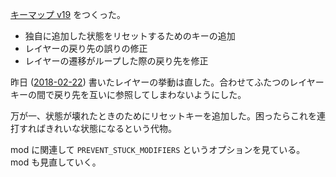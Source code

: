 [キーマップ v19](https://github.com/bouzuya/qmk_firmware/blob/acd8cb32bfc3eabcebc140ccc92d33c01fe9311c/keyboards/lets_split/keymaps/bouzuya/keymap.c) をつくった。

- 独自に追加した状態をリセットするためのキーの追加
- レイヤーの戻り先の誤りの修正
- レイヤーの遷移がループした際の戻り先を修正

昨日 ([2018-02-22][]) 書いたレイヤーの挙動は直した。合わせてふたつのレイヤーキーの間で戻り先を互いに参照してしまわないようにした。

万が一、状態が壊れたときのためにリセットキーを追加した。困ったらこれを連打すればきれいな状態になるという代物。

mod に関連して `PREVENT_STUCK_MODIFIERS` というオプションを見ている。 mod も見直していく。

[2018-02-22]: https://blog.bouzuya.net/2018/02/22/
